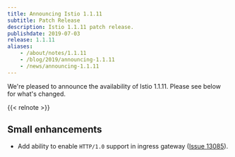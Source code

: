 ```yaml
---
title: Announcing Istio 1.1.11
subtitle: Patch Release
description: Istio 1.1.11 patch release.
publishdate: 2019-07-03
release: 1.1.11
aliases:
    - /about/notes/1.1.11
    - /blog/2019/announcing-1.1.11
    - /news/announcing-1.1.11
---
```


We're pleased to announce the availability of Istio 1.1.11. Please see below for what's changed.

{{< relnote >}}

## Small enhancements

- Add ability to enable `HTTP/1.0` support in ingress gateway ([Issue 13085](https://github.com/istio/istio/issues/13085)).
